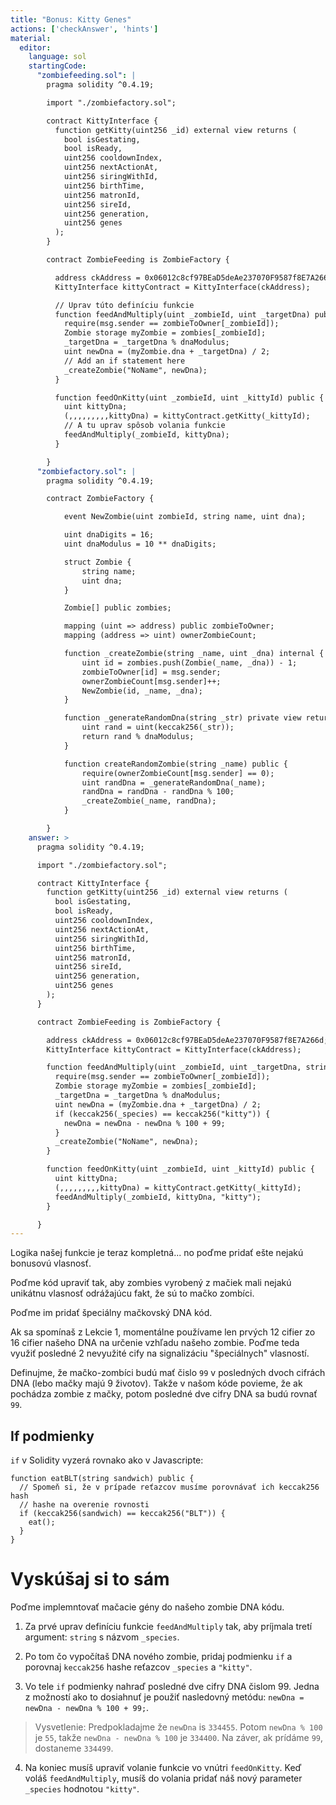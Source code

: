 ```yaml
---
title: "Bonus: Kitty Genes"
actions: ['checkAnswer', 'hints']
material:
  editor:
    language: sol
    startingCode:
      "zombiefeeding.sol": |
        pragma solidity ^0.4.19;

        import "./zombiefactory.sol";

        contract KittyInterface {
          function getKitty(uint256 _id) external view returns (
            bool isGestating,
            bool isReady,
            uint256 cooldownIndex,
            uint256 nextActionAt,
            uint256 siringWithId,
            uint256 birthTime,
            uint256 matronId,
            uint256 sireId,
            uint256 generation,
            uint256 genes
          );
        }

        contract ZombieFeeding is ZombieFactory {

          address ckAddress = 0x06012c8cf97BEaD5deAe237070F9587f8E7A266d;
          KittyInterface kittyContract = KittyInterface(ckAddress);

          // Uprav túto definíciu funkcie
          function feedAndMultiply(uint _zombieId, uint _targetDna) public {
            require(msg.sender == zombieToOwner[_zombieId]);
            Zombie storage myZombie = zombies[_zombieId];
            _targetDna = _targetDna % dnaModulus;
            uint newDna = (myZombie.dna + _targetDna) / 2;
            // Add an if statement here
            _createZombie("NoName", newDna);
          }

          function feedOnKitty(uint _zombieId, uint _kittyId) public {
            uint kittyDna;
            (,,,,,,,,,kittyDna) = kittyContract.getKitty(_kittyId);
            // A tu uprav spôsob volania funkcie
            feedAndMultiply(_zombieId, kittyDna);
          }

        }
      "zombiefactory.sol": |
        pragma solidity ^0.4.19;

        contract ZombieFactory {

            event NewZombie(uint zombieId, string name, uint dna);

            uint dnaDigits = 16;
            uint dnaModulus = 10 ** dnaDigits;

            struct Zombie {
                string name;
                uint dna;
            }

            Zombie[] public zombies;

            mapping (uint => address) public zombieToOwner;
            mapping (address => uint) ownerZombieCount;

            function _createZombie(string _name, uint _dna) internal {
                uint id = zombies.push(Zombie(_name, _dna)) - 1;
                zombieToOwner[id] = msg.sender;
                ownerZombieCount[msg.sender]++;
                NewZombie(id, _name, _dna);
            }

            function _generateRandomDna(string _str) private view returns (uint) {
                uint rand = uint(keccak256(_str));
                return rand % dnaModulus;
            }

            function createRandomZombie(string _name) public {
                require(ownerZombieCount[msg.sender] == 0);
                uint randDna = _generateRandomDna(_name);
                randDna = randDna - randDna % 100;
                _createZombie(_name, randDna);
            }

        }
    answer: >
      pragma solidity ^0.4.19;

      import "./zombiefactory.sol";

      contract KittyInterface {
        function getKitty(uint256 _id) external view returns (
          bool isGestating,
          bool isReady,
          uint256 cooldownIndex,
          uint256 nextActionAt,
          uint256 siringWithId,
          uint256 birthTime,
          uint256 matronId,
          uint256 sireId,
          uint256 generation,
          uint256 genes
        );
      }

      contract ZombieFeeding is ZombieFactory {

        address ckAddress = 0x06012c8cf97BEaD5deAe237070F9587f8E7A266d;
        KittyInterface kittyContract = KittyInterface(ckAddress);

        function feedAndMultiply(uint _zombieId, uint _targetDna, string _species) public {
          require(msg.sender == zombieToOwner[_zombieId]);
          Zombie storage myZombie = zombies[_zombieId];
          _targetDna = _targetDna % dnaModulus;
          uint newDna = (myZombie.dna + _targetDna) / 2;
          if (keccak256(_species) == keccak256("kitty")) {
            newDna = newDna - newDna % 100 + 99;
          }
          _createZombie("NoName", newDna);
        }

        function feedOnKitty(uint _zombieId, uint _kittyId) public {
          uint kittyDna;
          (,,,,,,,,,kittyDna) = kittyContract.getKitty(_kittyId);
          feedAndMultiply(_zombieId, kittyDna, "kitty");
        }

      }
---
```

Logika našej funkcie je teraz kompletná... no poďme pridať ešte nejakú bonusovú vlasnosť.

Poďme kód upraviť tak, aby zombies vyrobený z mačiek mali nejakú unikátnu vlasnosť odrážajúcu fakt, že sú to mačko zombíci.

Poďme im pridať špeciálny mačkovský DNA kód.

Ak sa spomínaš z Lekcie 1, momentálne používame len prvých 12 cifier zo 16 cifier našeho DNA na určenie vzhľadu našeho zombie. Poďme teda využiť posledné 2 nevyužité cify na signalizáciu "špeciálnych" vlasností.

Definujme, že mačko-zombíci budú mať čislo `99` v posledných dvoch cifrách DNA (lebo mačky majú 9 životov). Takže v našom kóde povieme, že ak pochádza zombie z mačky, potom posledné dve cifry DNA sa budú rovnať `99`.

## If podmienky

`if` v Solidity vyzerá rovnako ako v Javascripte:

```
function eatBLT(string sandwich) public {
  // Spomeň si, že v prípade reťazcov musíme porovnávať ich keccak256 hash
  // hashe na overenie rovnosti 
  if (keccak256(sandwich) == keccak256("BLT")) {
    eat();
  }
}
```

# Vyskúšaj si to sám

Poďme implemntovať mačacie gény do našeho zombie DNA kódu.

1. Za prvé uprav definíciu funkcie `feedAndMultiply` tak, aby príjmala tretí argument: `string` s názvom `_species`.

2. Po tom čo vypočítaš DNA nového zombie, pridaj podmienku `if` a porovnaj `keccak256` hashe reťazcov `_species` a `"kitty"`.

3. Vo tele `if` podmienky nahraď posledné dve cifry DNA čislom 99. Jedna z možností ako to dosiahnuť je použiť nasledovný metódu: `newDna = newDna - newDna % 100 + 99;`.

  > Vysvetlenie: Predpokladajme že `newDna` is `334455`. Potom `newDna % 100` je `55`, takže `newDna - newDna % 100` je `334400`. Na záver, ak prídáme `99`, dostaneme `334499`.

4. Na koniec musíš upraviť volanie funkcie vo vnútri `feedOnKitty`. Keď voláš `feedAndMultiply`, musíš do volania pridať náš nový parameter `_species` hodnotou `"kitty"`.
